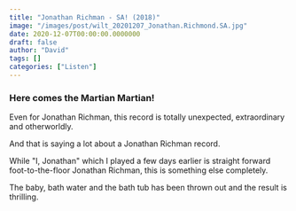```yaml
---
title: "Jonathan Richman - SA! (2018)"
image: "/images/post/wilt_20201207_Jonathan.Richmond.SA.jpg"
date: 2020-12-07T00:00:00.0000000
draft: false
author: "David"
tags: []
categories: ["Listen"]
---
```

### Here comes the Martian Martian!   
Even for Jonathan Richman, this record is totally unexpected, extraordinary and otherworldly. 

 And that is saying a lot about a Jonathan Richman record. 

 While "I, Jonathan" which I played a few days earlier is straight forward foot-to-the-floor Jonathan Richman, this is something else completely.

 The baby, bath water and the bath tub has been thrown out and the result is thrilling.